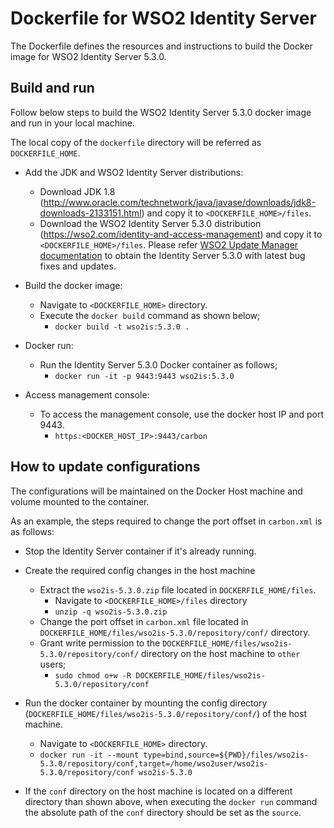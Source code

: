 # Dockerfile for WSO2 Identity Server
The Dockerfile defines the resources and instructions to build the Docker image for WSO2 Identity Server 5.3.0.

## Build and run
Follow below steps to build the WSO2 Identity Server 5.3.0 docker image and run in your local machine.

The local copy of the `dockerfile` directory will be referred as `DOCKERFILE_HOME`.

* Add the JDK and WSO2 Identity Server distributions:
    - Download JDK 1.8 (http://www.oracle.com/technetwork/java/javase/downloads/jdk8-downloads-2133151.html) and copy it to `<DOCKERFILE_HOME>/files`.
    - Download the WSO2 Identity Server 5.3.0 distribution (https://wso2.com/identity-and-access-management) and copy it to `<DOCKERFILE_HOME>/files`.
    Please refer [WSO2 Update Manager documentation](https://docs.wso2.com/display/ADMIN44x/Updating+WSO2+Products) to obtain the Identity Server 5.3.0 with latest bug fixes and updates.

* Build the docker image:
    - Navigate to `<DOCKERFILE_HOME>` directory.
    - Execute the `docker build` command as shown below;
        + `docker build -t wso2is:5.3.0 .`

* Docker run:
    - Run the Identity Server 5.3.0 Docker container as follows;
        + `docker run -it -p 9443:9443 wso2is:5.3.0`

* Access management console:
    -  To access the management console, use the docker host IP and port 9443.
        + `https:<DOCKER_HOST_IP>:9443/carbon`

## How to update configurations
The configurations will be maintained on the Docker Host machine and volume mounted to the container.

As an example, the steps required to change the port offset in `carbon.xml` is as follows:

* Stop the Identity Server container if it's already running.

* Create the required config changes in the host machine
    - Extract the `wso2is-5.3.0.zip` file located in `DOCKERFILE_HOME/files`.
        + Navigate to `<DOCKERFILE_HOME>/files` directory
        + `unzip -q wso2is-5.3.0.zip`
    - Change the port offset in `carbon.xml` file located in `DOCKERFILE_HOME/files/wso2is-5.3.0/repository/conf/` directory.
    - Grant write permission to the `DOCKERFILE_HOME/files/wso2is-5.3.0/repository/conf/` directory on the host machine to `other` users;
        + `sudo chmod o+w -R DOCKERFILE_HOME/files/wso2is-5.3.0/repository/conf`

* Run the docker container by mounting the config directory (`DOCKERFILE_HOME/files/wso2is-5.3.0/repository/conf/`) of the host machine.
    - Navigate to `<DOCKERFILE_HOME>` directory.
    - `docker run -it --mount type=bind,source=${PWD}/files/wso2is-5.3.0/repository/conf,target=/home/wso2user/wso2is-5.3.0/repository/conf wso2is-5.3.0`

* If the `conf` directory on the host machine is located on a different directory than shown above, when executing the `docker run` command the absolute path of the `conf` directory should be set as the `source`.
